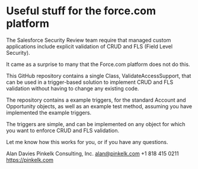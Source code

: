 Useful stuff for the force.com platform
=======================================

The Salesforce Security Review team require that managed custom applications include explicit validation of CRUD and FLS (Field Level Security).  

It came as a surprise to many that the Force.com platform does not do this.

This GitHub repository contains a single Class, ValidateAccessSupport, that can be used in a trigger-based solution to implement CRUD and FLS validation without having to change any existing code.


The repository contains a example triggers, for the standard Account and Opportunity objects, as well as an example test method, assuming you have implemented the example triggers.

The triggers are simple, and can be implemented on any object for which you want to enforce CRUD and FLS validation.  

Let me know how this works for you, or if you have any questions.

Alan Davies
Pinkelk Consulting, Inc.
alan@pinkelk.com
+1 818 415 0211
https://pinkelk.com
